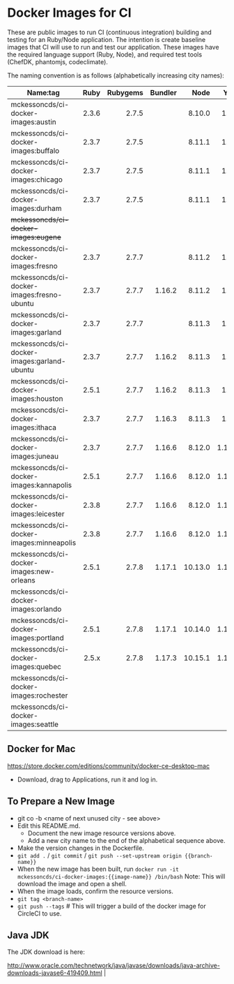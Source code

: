 Docker Images for CI
====================

These are public images to run CI (continuous integration) building and testing for an Ruby/Node application. The intention is create baseline images that CI will use to run and test our application. These images have the required language support (Ruby, Node), and required test tools (ChefDK, phantomjs, codeclimate).

The naming convention is as follows (alphabetically increasing city names):

| Name:tag                                    | Ruby  | Rubygems | Bundler |  Node   |  Yarn  | ChefDK | JavaJDK | Chrome       | chromedriver |
|---------------------------------------------|------:|---------:|--------:|--------:|-------:|-------:|--------:|-------------:|-------------:|
| mckessoncds/ci-docker-images:austin         | 2.3.6 |   2.7.5  |         | 8.10.0  |  1.5.1 |  1.6.1 |         |              |              |
| mckessoncds/ci-docker-images:buffalo        | 2.3.7 |   2.7.5  |         | 8.11.1  |  1.5.1 |  1.6.1 |         |              |              |
| mckessoncds/ci-docker-images:chicago        | 2.3.7 |   2.7.5  |         | 8.11.1  |  1.5.1 | 1.6.11 |         |              |              |
| mckessoncds/ci-docker-images:durham         | 2.3.7 |   2.7.5  |         | 8.11.1  |  1.5.1 | 1.6.11 |  6u45   |              |              |
| ~~mckessoncds/ci-docker-images:eugene~~     |       |          |         |         |        |        |         |              |              |
| mckessoncds/ci-docker-images:fresno         | 2.3.7 |   2.7.7  |         | 8.11.2  |  1.7.0 | 1.6.11 |  6u45   |              |              |
| mckessoncds/ci-docker-images:fresno-ubuntu  | 2.3.7 |   2.7.7  |  1.16.2 | 8.11.2  |  1.7.0 | 1.6.11 |  6u45   |              |              |
| mckessoncds/ci-docker-images:garland        | 2.3.7 |   2.7.7  |         | 8.11.3  |  1.7.0 | 1.6.11 |  6u45   |              |              |
| mckessoncds/ci-docker-images:garland-ubuntu | 2.3.7 |   2.7.7  |  1.16.2 | 8.11.3  |  1.7.0 | 1.6.11 |  6u45   |              |              |
| mckessoncds/ci-docker-images:houston        | 2.5.1 |   2.7.7  |  1.16.2 | 8.11.3  |  1.7.0 | 1.6.11 |  6u45   |              |              |
| mckessoncds/ci-docker-images:ithaca         | 2.3.7 |   2.7.7  |  1.16.3 | 8.11.3  |  1.9.4 | 1.6.11 |  6u45   |              |              |
| mckessoncds/ci-docker-images:juneau         | 2.3.7 |   2.7.7  |  1.16.6 | 8.12.0  | 1.10.1 | 1.6.11 |  6u45   |              |              |
| mckessoncds/ci-docker-images:kannapolis     | 2.5.1 |   2.7.7  |  1.16.6 | 8.12.0  | 1.10.1 | 1.6.11 |  6u45   |              |              |
| mckessoncds/ci-docker-images:leicester      | 2.3.8 |   2.7.7  |  1.16.6 | 8.12.0  | 1.10.1 | 1.6.11 |  6u45   |              |              |
| mckessoncds/ci-docker-images:minneapolis    | 2.3.8 |   2.7.7  |  1.16.6 | 8.12.0  | 1.10.1 | 1.6.11 |  6u45   |              |              |
| mckessoncds/ci-docker-images:new-orleans    | 2.5.1 |   2.7.8  |  1.17.1 | 10.13.0 | 1.12.3 | 1.6.11 |  6u45   |              |              |
| mckessoncds/ci-docker-images:orlando        |       |          |         |         |        |        |         |              |              |
| mckessoncds/ci-docker-images:portland       | 2.5.1 |   2.7.8  |  1.17.1 | 10.14.0 | 1.12.3 | 1.6.11 |  6u45   |              |              |
| mckessoncds/ci-docker-images:quebec         | 2.5.x |   2.7.8  |  1.17.3 | 10.15.1 | 1.13.0 | 1.6.11 |  6u45   | 72.0.3626.81 | 2.46.628411  |
| mckessoncds/ci-docker-images:rochester      |       |          |         |         |        |        |         |              |              |
| mckessoncds/ci-docker-images:seattle        |       |          |         |         |        |        |         |              |              |

Docker for Mac
--------------

https://store.docker.com/editions/community/docker-ce-desktop-mac

- Download, drag to Applications, run it and log in.


To Prepare a New Image
----------------------

- git co -b <name of next unused city - see above>
- Edit this README.md.
  - Document the new image resource versions above.
  - Add a new city name to the end of the alphabetical sequence above.
- Make the version changes in the Dockerfile.
- `git add .` / `git commit` / `git push --set-upstream origin {{branch-name}}`
- When the new image has been built, run `docker run -it mckessoncds/ci-docker-images:{{image-name}} /bin/bash`
  Note: This will download the image and open a shell.
- When the image loads, confirm the resource versions.
- `git tag <branch-name>`
- `git push --tags` # This will trigger a build of the docker image for CircleCI to use.

Java JDK
--------

The JDK download is here:

http://www.oracle.com/technetwork/java/javase/downloads/java-archive-downloads-javase6-419409.html
              |
